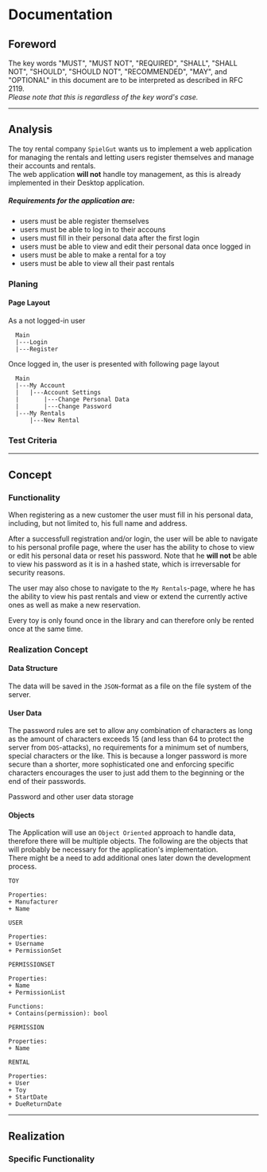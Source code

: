 # Documentation

## Foreword

The key words "MUST", "MUST NOT", "REQUIRED", "SHALL", "SHALL
NOT", "SHOULD", "SHOULD NOT", "RECOMMENDED",  "MAY", and
"OPTIONAL" in this document are to be interpreted as described in
RFC 2119.  
*Please note that this is regardless of the key word's case.*  


******
## Analysis

The toy rental company `SpielGut` wants us to implement a web application for managing
the rentals and letting users register themselves and manage their accounts and rentals.  
The web application **will not** handle toy management, as this is already implemented in their
Desktop application.  

##### Requirements for the application are:
 * users must be able register themselves
 * users must be able to log in to their accouns
 * users must fill in their personal data after the first login
 * users must be able to view and edit their personal data once logged in
 * users must be able to make a rental for a toy
 * users must be able to view all their past rentals


### Planing

#### Page Layout

As a not logged-in user

```
  Main
  |---Login
  |---Register
```

Once logged in, the user is presented with following page layout
<!-- TODO -->
```
  Main
  |---My Account
  |   |---Account Settings
  |       |---Change Personal Data
  |       |---Change Password
  |---My Rentals
      |---New Rental
```


### Test Criteria

<!-- TODO -->


******
## Concept

### Functionality

When registering as a new customer the user must fill in his
personal data, including, but not limited to, his full name and address.  

After a successfull registration and/or login, the user will be
able to navigate to his personal profile page, where the user has
the ability to chose to view or edit his personal data or reset
his password.
Note that he **will not** be able to view his password
as it is in a hashed state, which is irreversable for
security reasons.  

The user may also chose to navigate to the `My Rentals`-page,
where he has the ability to view his past rentals and view or extend
the currently active ones as well as make a new reservation.  

Every toy is only found once in the library and
can therefore only be rented once at the same time.  

### Realization Concept

#### Data Structure

The data will be saved in the `JSON`-format as a file
on the file system of the server.  

#### User Data
<!-- TODO: User handling/registration -->

The password rules are set to allow any combination of characters
as long as the amount of characters exceeds 15 (and less than 64 to protect the server from `DOS`-attacks), no requirements for
a minimum set of numbers, special characters or the like.
This is because a longer password is more secure than a shorter,
more sophisticated one and enforcing specific characters encourages the
user to just add them to the beginning or the end of their passwords.  

Password and other user data storage

#### Objects

The Application will use an `Object Oriented` approach to
handle data, therefore there will be multiple objects.
The following are the objects that will probably be necessary for
the application's implementation.  
There might be a need to add additional ones later down the
development process.  

```
TOY

Properties:
+ Manufacturer
+ Name
```

```
USER

Properties:
+ Username
+ PermissionSet
```

```
PERMISSIONSET

Properties:
+ Name
+ PermissionList

Functions:
+ Contains(permission): bool
```

```
PERMISSION

Properties:
+ Name
```

```
RENTAL

Properties:
+ User
+ Toy
+ StartDate
+ DueReturnDate
```



******
## Realization

<!-- TODO -->

### Specific Functionality

<!-- TODO -->




